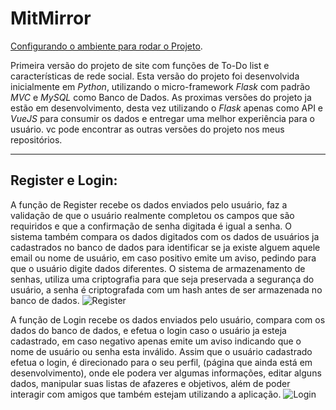# MitMirror

[Configurando o ambiente para rodar o Projeto](project_setup.md).

Primeira versão do projeto de site com funções de To-Do list e características de rede social.
Esta versão do projeto foi desenvolvida inicialmente em *Python*, utilizando o micro-framework *Flask* com padrão *MVC* e *MySQL* como Banco de Dados.
As proximas versões do projeto ja estão em desenvolvimento, desta vez utilizando o *Flask* apenas como API e *VueJS* para consumir os dados e entregar uma melhor experiência para o usuário.
vc pode encontrar as outras versões do projeto nos meus repositórios.

---

## Register e Login:

A função de Register recebe os dados enviados pelo usuário, faz a validação de que o usuário realmente completou os campos que são requiridos e que a confirmação de senha digitada é igual a senha.
O sistema também compara os dados digitados com os dados de usuários ja cadastrados no banco de dados para identificar se ja existe alguem aquele email ou nome de usuário, em caso positivo emite um aviso, pedindo para que o usuário digite dados diferentes.
O sistema de armazenamento de senhas, utiliza uma criptografia para que seja preservada a segurança do usuário, a senha é criptografada com um hash antes de ser armazenada no banco de dados.
![Register](https://user-images.githubusercontent.com/76628101/138609442-6f67aeb7-a10e-489d-8d7f-36b404bff8c1.gif)


A função de Login recebe os dados enviados pelo usuário, compara com os dados do banco de dados, e efetua o login caso o usuário ja esteja cadastrado, em caso negativo apenas emite um aviso indicando que o nome de usuário ou senha esta inválido.
Assim que o usuário cadastrado efetua o login, é direcionado para o seu perfil, (página que ainda está em desenvolvimento), onde ele podera ver algumas informações, editar alguns dados, manipular suas listas de afazeres e objetivos, além de poder interagir com amigos que também estejam utilizando a aplicação.
![Login](https://user-images.githubusercontent.com/76628101/138609449-22f842ed-241b-43cd-a9ab-37a1807dcf35.gif)
